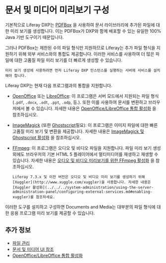 # 문서 및 미디어 미리보기 구성

기본적으로 Liferay DXP는 [PDFBox](https://pdfbox.apache.org) 을 사용하여 문서 라이브러리에 추가된 파일에 대한 미리 보기를 생성합니다. 이는 PDFBox가 DXP와 함께 배포할 수 있는 유일한 100% Java 기반 도구이기 때문입니다.

그러나 PDFBox는 제한된 수의 파일 형식만 지원하므로 Liferay는 추가 파일 형식을 지원하기 위해 외부 서비스와의 통합도 제공합니다. 이러한 서비스를 사용하여 더 많은 파일에 대한 고품질 파일 미리 보기를 더 빠르게 생성할 수 있습니다.

```{important}
미리 보기 생성에 사용하려면 먼저 Liferay DXP 인스턴스를 실행하는 서버에 서비스를 설치해야 합니다. 
```

Liferay DXP는 현재 다음 프로그램과의 통합을 지원합니다.

* [OpenOffice](http://www.openoffice.org) 또는 [LibreOffice](http://www.libreoffice.org): 이 프로그램은 서버 모드에서 지원되는 파일 형식(`.pdf`, `.docx`, `.odt`, `.ppt`, `.odp`, 등.). 또한 이를 사용하여 문서를 변환하고 브라우저에서 볼 수 있습니다. 자세한 내용은 [OpenOffice/LibreOffice 통합 활성화](./enabling-openoffice-libreoffice-integration.md) 을 참조하십시오.

* [ImageMagick](http://www.imagemagick.org) (또한 [Ghostscript](http://www.ghostscript.com)필요): 이 프로그램은 이미지 파일에 대한 빠른 고품질 미리 보기 및 변환을 제공합니다. 자세한 내용은 [ImageMagick 및 Ghostscript 활성화](../../../system-administration/using-the-server-administration-panel/configuring-external-services.md#enabling-imagemagick-and-ghostscript) 을 참조하십시오.

* [FFmpeg](http://ffmpeg.org/): 이 프로그램은 오디오 및 비디오 파일을 지원합니다. 파일 미리 보기 생성 외에도 브라우저의 기본 HTML 5 플레이어에서 멀티미디어를 재생하고 재생할 수 있습니다. 자세한 내용은 [오디오 및 비디오 미리보기를 위한 FFmpeg 활성화](./enabling-ffmpeg-for-audio-and-video-previews.md) 을 참조하십시오.

   ```{note}
   Liferay 7.3.x 및 이전 버전은 오디오 및 비디오 미리 보기를 생성하기 위해 [Xuggler](http://www.xuggle.com/xuggler)을 사용합니다. 자세한 내용은 [Xuggler 활성화](../../../system-administration/using-the-server-administration-panel/configuring-external-services.md#enabling-xuggler)를 참조하세요.
   ```

이러한 도구를 설치하고 구성하면 Documents and Media는 대부분의 파일 형식에 대한 응용 프로그램 미리 보기를 제공할 수 있습니다.

## 추가 정보

* [파일 관리](../uploading-and-managing/managing-files.md)
* [문서 및 미디어 UI 참조](../documents-and-media-ui-reference.md)
* [OpenOffice/LibreOffice 통합 활성화](./enabling-openoffice-libreoffice-integration.md)
